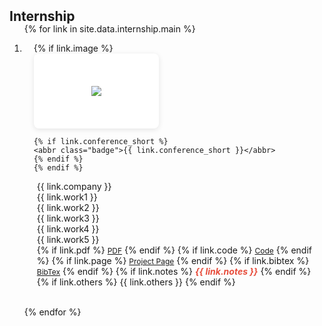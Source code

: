 <!-- <h2 id="internship" style="margin: 2px 0px -15px;">Internship</h2>

<div class="internship">
  <div class="bibliography">

  {% for link in site.data.internship.main %}

  <div class="pub-row">
    <div class="col-sm-3 abbr" style="position: relative; padding-right: 10px; padding-left: 10px;">
      {% if link.image %} 
      <img src="{{ link.image }}" class="teaser img-fluid z-depth-1" style="width: 100%; height: auto;">
      {% if link.conference_short %} 
      <abbr class="badge">{{ link.conference_short }}</abbr>
      {% endif %}
      {% endif %}
    </div>
    <div class="col-sm-9" style="position: relative; padding-right: 10px; padding-left: 0px;">
      <div class="company" style="margin-left: 0; margin-top: 0;">{{ link.company }}</div>
      <ul style="padding-left: 0; margin-left: 0; margin-top: 5px;">
        <li class="work1" style="margin-left: 0;">{{ link.work1 }}</li>
        <li class="work2" style="margin-left: 0;">{{ link.work2 }}</li>
      </ul>
    </div>
  </div>

  {% endfor %}

  </div>
</div> -->


<h2 id="internship" style="margin: 2px 0px -15px;">Internship</h2>

<div class="publications">
<ol class="bibliography">

{% for link in site.data.internship.main %}

<li>
<div class="pub-row">
  <div class="col-sm-3 abbr" style="position: relative;padding-right: 15px;padding-left: 15px;">
    {% if link.image %} 
    <!-- <img src="{{ link.image }}" class="teaser img-fluid z-depth-1" style="width=200;height=40%"> -->
    <div style="width: 200px; height: 120px; display: flex; align-items: center; justify-content: center; background: white; border-radius: 8px; box-shadow: 0 2px 8px rgba(0,0,0,0.1);">
      <img src="{{ link.image }}" class="teaser z-depth-1" style="max-width: 90%; max-height: 90%; object-fit: contain;">
    </div>

    {% if link.conference_short %} 
    <abbr class="badge">{{ link.conference_short }}</abbr>
    {% endif %}
    {% endif %}
  </div>
  <div class="col-sm-9" style="position: relative;padding-right: 15px;padding-left: 20px;">
      <div class="title">{{ link.company }}</div>
      <div class="author">{{ link.work1 }}</div>
      <div class="author">{{ link.work2 }}</div>
      <div class="author">{{ link.work3 }}</div>
      <div class="author">{{ link.work4 }}</div>
      <div class="author">{{ link.work5 }}</div>
    <div class="links">
      {% if link.pdf %} 
      <a href="{{ link.pdf }}" class="btn btn-sm z-depth-0" role="button" target="_blank" style="font-size:12px;">PDF</a>
      {% endif %}
      {% if link.code %} 
      <a href="{{ link.code }}" class="btn btn-sm z-depth-0" role="button" target="_blank" style="font-size:12px;">Code</a>
      {% endif %}
      {% if link.page %} 
      <a href="{{ link.page }}" class="btn btn-sm z-depth-0" role="button" target="_blank" style="font-size:12px;">Project Page</a>
      {% endif %}
      {% if link.bibtex %} 
      <a href="{{ link.bibtex }}" class="btn btn-sm z-depth-0" role="button" target="_blank" style="font-size:12px;">BibTex</a>
      {% endif %}
      {% if link.notes %} 
      <strong> <i style="color:#e74d3c">{{ link.notes }}</i></strong>
      {% endif %}
      {% if link.others %} 
      {{ link.others }}
      {% endif %}
    </div>
  </div>
</div>
</li>
<br>

{% endfor %}

</ol>
</div>
